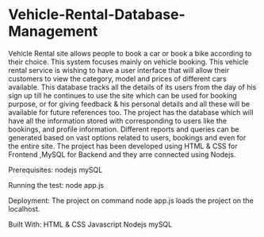 # Vehicle-Rental-Database-Management
Vehicle Rental site allows people to book a car or book a bike according to their choice. This system focuses mainly on vehicle booking. This vehicle rental service is wishing to have a user interface that will allow their customers to view the category, model and prices of different cars available. This database tracks all the details of its users from the day of his sign up till he continues to use the site which can be used for booking purpose, or for giving feedback & his personal details and all these will be available for future references too.
The project has the database which will have all the information stored with corresponding to users like the bookings, and profile information. Different reports and queries can be generated based on vast options related to users, bookings and even for the entire site.
The project has been developed using HTML & CSS for Frontend ,MySQL for Backend and they arre connected using Nodejs.

Prerequisites:
nodejs
mySQL

Running the test:
node app.js

Deployment:
The project on command node app.js loads the project on the localhost.

Built With:
HTML & CSS
Javascript
Nodejs
mySQL
